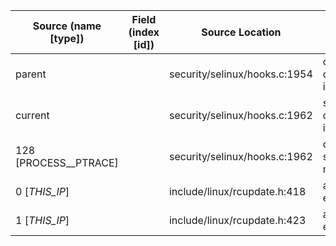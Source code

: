 | Source (name [type])  | Field (index [id]) | Source Location               | Label at Source             |
|-----------------------|--------------------|-------------------------------|-----------------------------|
| parent                |                    | security/selinux/hooks.c:1954 | object, dynamic, input      |
| current               |                    | security/selinux/hooks.c:1962 | subject, dynamic, input     |
| 128 [PROCESS__PTRACE] |                    | security/selinux/hooks.c:1962 | operation, static, mediator |
| 0 [_THIS_IP_]         |                    | include/linux/rcupdate.h:418  | all, static, external       |
| 1 [_THIS_IP_]         |                    | include/linux/rcupdate.h:423  | all, static, external       |